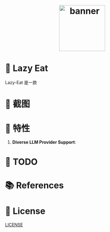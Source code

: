 <h1 align="center">
  <a href="https://github.com/maplelost/lazy-eat/releases">
    <img src="https://github.com/maplelost/lazy-eat/blob/master/neu/frontend/public/lazyteat.png?raw=true" width="150" height="150" alt="banner" /><br>
  </a>
</h1>

# 🍕 Lazy Eat

Lazy-Eat 是一款

# 🌠 截图

# 🌟 特性

1. **Diverse LLM Provider Support**:

# 📝 TODO

# 📚 References

# 📃 License

[LICENSE](./LICENSE)
